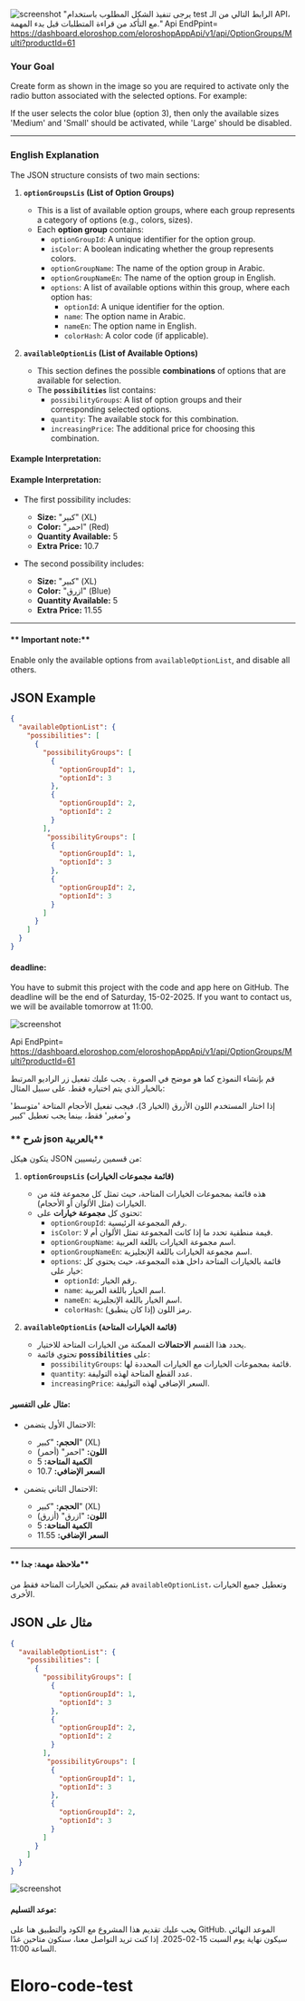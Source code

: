 ![screenshot](example.jpg)
 "يرجى تنفيذ الشكل المطلوب باستخدام  test الرابط التالي من الـ API، مع التأكد من قراءة المتطلبات قبل بدء المهمة."
Api EndPpint= https://dashboard.eloroshop.com/eloroshopAppApi/v1/api/OptionGroups/Multi?productId=61

 




### **Your Goal**  


Create  form as shown in the image so you are required to activate only the radio button associated with the selected options. For example:

If the user selects the color blue (option 3), then only the available sizes 'Medium' and 'Small' should be activated, while 'Large' should be disabled.


---

### **English Explanation**  
The JSON structure consists of two main sections:  

1. **`optionGroupsLis` (List of Option Groups)**  
   - This is a list of available option groups, where each group represents a category of options (e.g., colors, sizes).  
   - Each **option group** contains:  
     - `optionGroupId`: A unique identifier for the option group.  
     - `isColor`: A boolean indicating whether the group represents colors.  
     - `optionGroupName`: The name of the option group in Arabic.  
     - `optionGroupNameEn`: The name of the option group in English.  
     - `options`: A list of available options within this group, where each option has:  
       - `optionId`: A unique identifier for the option.  
       - `name`: The option name in Arabic.  
       - `nameEn`: The option name in English.  
       - `colorHash`: A color code (if applicable).  

2. **`availableOptionLis` (List of Available Options)**  
   - This section defines the possible **combinations** of options that are available for selection.  
   - The **`possibilities`** list contains:  
     - `possibilityGroups`: A list of option groups and their corresponding selected options.  
     - `quantity`: The available stock for this combination.  
     - `increasingPrice`: The additional price for choosing this combination.  

#### **Example Interpretation:**  
#### **Example Interpretation:**  
- The first possibility includes:  
  - **Size:** "كبير" (XL)  
  - **Color:** "احمر" (Red)  
  - **Quantity Available:** 5  
  - **Extra Price:** 10.7  

- The second possibility includes:  
  - **Size:** "كبير" (XL)  
  - **Color:** "ازرق" (Blue)  
  - **Quantity Available:** 5  
  - **Extra Price:** 11.55  

---
#### **  Important note:**  

  Enable only the available options from `availableOptionList`, and disable all others.

## JSON Example

 
```json
{
  "availableOptionList": {
    "possibilities": [
      {
        "possibilityGroups": [
          {
            "optionGroupId": 1,
            "optionId": 3
          },
          {
            "optionGroupId": 2,
            "optionId": 2
          }
        ],
         "possibilityGroups": [
          {
            "optionGroupId": 1,
            "optionId": 3
          },
          {
            "optionGroupId": 2,
            "optionId": 3
          }
        ]
      }
    ]
  }
}
```

#### **deadline:**  

You have to submit this project with the code and app here on GitHub. The deadline will be the end of Saturday, 15-02-2025. If you want to contact us, we will be available tomorrow at 11:00.






![screenshot](example.jpg)


Api EndPpint= https://dashboard.eloroshop.com/eloroshopAppApi/v1/api/OptionGroups/Multi?productId=61

 قم بإنشاء النموذج كما هو موضح في الصورة .
يجب عليك تفعيل زر الراديو المرتبط بالخيار الذي يتم اختياره فقط. على سبيل المثال:

إذا اختار المستخدم اللون الأزرق (الخيار 3)، فيجب تفعيل الأحجام المتاحة 'متوسط' و'صغير' فقط، بينما يجب تعطيل 'كبير




### **  شرح  json  بالعربية**  
يتكون هيكل JSON من قسمين رئيسيين:  

1. **`optionGroupsLis` (قائمة مجموعات الخيارات)**  
   - هذه قائمة بمجموعات الخيارات المتاحة، حيث تمثل كل مجموعة فئة من الخيارات (مثل الألوان أو الأحجام).  
   - تحتوي كل **مجموعة خيارات** على:  
     - `optionGroupId`: رقم المجموعة الرئيسية.  
     - `isColor`: قيمة منطقية تحدد ما إذا كانت المجموعة تمثل الألوان أم لا.  
     - `optionGroupName`: اسم مجموعة الخيارات باللغة العربية.  
     - `optionGroupNameEn`: اسم مجموعة الخيارات باللغة الإنجليزية.  
     - `options`: قائمة بالخيارات المتاحة داخل هذه المجموعة، حيث يحتوي كل خيار على:  
       - `optionId`: رقم الخيار.  
       - `name`: اسم الخيار باللغة العربية.  
       - `nameEn`: اسم الخيار باللغة الإنجليزية.  
       - `colorHash`: رمز اللون (إذا كان ينطبق).  

2. **`availableOptionLis` (قائمة الخيارات المتاحة)**  
   - يحدد هذا القسم **الاحتمالات** الممكنة من الخيارات المتاحة للاختيار.  
   - تحتوي قائمة **`possibilities`** على:  
     - `possibilityGroups`: قائمة بمجموعات الخيارات مع الخيارات المحددة لها.  
     - `quantity`: عدد القطع المتاحة لهذه التوليفة.  
     - `increasingPrice`: السعر الإضافي لهذه التوليفة.  

#### **مثال على التفسير:**  
- الاحتمال الأول يتضمن:  
  - **الحجم:** "كبير" (XL)  
  - **اللون:** "احمر" (أحمر)  
  - **الكمية المتاحة:** 5  
  - **السعر الإضافي:** 10.7  

- الاحتمال الثاني يتضمن:  
  - **الحجم:** "كبير" (XL)  
  - **اللون:** "ازرق" (أزرق)  
  - **الكمية المتاحة:** 5  
  - **السعر الإضافي:** 11.55  

---



 #### **   ملاحظة مهمة: جدا**  

قم بتمكين الخيارات المتاحة فقط من `availableOptionList`، وتعطيل جميع الخيارات الأخرى.


 
 
## JSON مثال على 

 
```json
{
  "availableOptionList": {
    "possibilities": [
      {
        "possibilityGroups": [
          {
            "optionGroupId": 1,
            "optionId": 3
          },
          {
            "optionGroupId": 2,
            "optionId": 2
          }
        ],
         "possibilityGroups": [
          {
            "optionGroupId": 1,
            "optionId": 3
          },
          {
            "optionGroupId": 2,
            "optionId": 3
          }
        ]
      }
    ]
  }
}
```


![screenshot](example.jpg)


#### **موعد التسليم:**  

يجب عليك تقديم هذا المشروع مع الكود والتطبيق هنا على GitHub. الموعد النهائي سيكون نهاية يوم السبت 15-02-2025. إذا كنت تريد التواصل معنا، سنكون متاحين غدًا الساعة 11:00.













# Eloro-code-test
